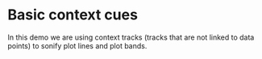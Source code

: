 # Basic context cues
In this demo we are using context tracks (tracks that are not linked to data points) to sonify plot lines and plot bands.